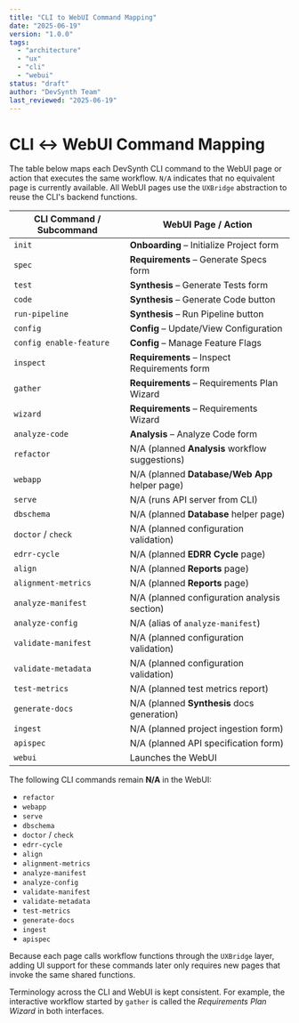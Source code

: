 ```yaml
---
title: "CLI to WebUI Command Mapping"
date: "2025-06-19"
version: "1.0.0"
tags:
  - "architecture"
  - "ux"
  - "cli"
  - "webui"
status: "draft"
author: "DevSynth Team"
last_reviewed: "2025-06-19"
---
```


# CLI ↔ WebUI Command Mapping

The table below maps each DevSynth CLI command to the WebUI page or action that
executes the same workflow. `N/A` indicates that no equivalent page is currently
available. All WebUI pages use the `UXBridge` abstraction to reuse the CLI's
backend functions.

| CLI Command / Subcommand  | WebUI Page / Action                                   |
|---------------------------|-------------------------------------------------------|
| `init`                    | **Onboarding** – Initialize Project form             |
| `spec`                    | **Requirements** – Generate Specs form               |
| `test`                    | **Synthesis** – Generate Tests form                  |
| `code`                    | **Synthesis** – Generate Code button                 |
| `run-pipeline`            | **Synthesis** – Run Pipeline button                  |
| `config`                  | **Config** – Update/View Configuration               |
| `config enable-feature`   | **Config** – Manage Feature Flags                    |
| `inspect`                 | **Requirements** – Inspect Requirements form         |
| `gather`                  | **Requirements** – Requirements Plan Wizard          |
| `wizard`                  | **Requirements** – Requirements Wizard               |
| `analyze-code`            | **Analysis** – Analyze Code form                     |
| `refactor`                | N/A (planned **Analysis** workflow suggestions)      |
| `webapp`                  | N/A (planned **Database/Web App** helper page)       |
| `serve`                   | N/A (runs API server from CLI)                       |
| `dbschema`                | N/A (planned **Database** helper page)               |
| `doctor` / `check`        | N/A (planned configuration validation)               |
| `edrr-cycle`              | N/A (planned **EDRR Cycle** page)                    |
| `align`                   | N/A (planned **Reports** page)                       |
| `alignment-metrics`       | N/A (planned **Reports** page)                       |
| `analyze-manifest`        | N/A (planned configuration analysis section)         |
| `analyze-config`          | N/A (alias of `analyze-manifest`)                    |
| `validate-manifest`       | N/A (planned configuration validation)               |
| `validate-metadata`       | N/A (planned configuration validation)               |
| `test-metrics`            | N/A (planned test metrics report)                    |
| `generate-docs`           | N/A (planned **Synthesis** docs generation)          |
| `ingest`                  | N/A (planned project ingestion form)                 |
| `apispec`                 | N/A (planned API specification form)                 |
| `webui`                   | Launches the WebUI                                   |

The following CLI commands remain **N/A** in the WebUI:

- `refactor`
- `webapp`
- `serve`
- `dbschema`
- `doctor` / `check`
- `edrr-cycle`
- `align`
- `alignment-metrics`
- `analyze-manifest`
- `analyze-config`
- `validate-manifest`
- `validate-metadata`
- `test-metrics`
- `generate-docs`
- `ingest`
- `apispec`

Because each page calls workflow functions through the `UXBridge` layer,
adding UI support for these commands later only requires new pages that
invoke the same shared functions.

Terminology across the CLI and WebUI is kept consistent. For example, the
interactive workflow started by `gather` is called the *Requirements Plan
Wizard* in both interfaces.
